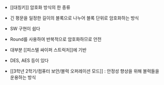 - [[대칭키]] 암호화 방식의 한 종류

- 긴 평문을 일정한 길이의 블록으로 나누어 블록 단위로 암호화하는 방식
- SW 구현이 쉽다
- Round를 사용하여 반복적으로 암호화하므로 안전
- 대부분 [[피스텔 싸이퍼 스트럭처]]에 기반
- DES, AES 등이 있다
- [[3학년 2학기/컴퓨터 보안/블럭 오퍼레이션 모드]] : 안정성 향상을 위해 블럭들을 운용하는 방식